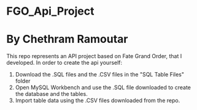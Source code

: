 # FGO_Api_Project

# By Chethram Ramoutar

This repo represents an API project based on Fate Grand Order, that I developed. 
In order to create the api yourself:

1) Download the .SQL files and the .CSV files in the "SQL Table Files" folder
2) Open MySQL Workbench and use the .SQL file downloaded to create the database and the tables.
3) Import table data using the .CSV files downloaded from the repo.
